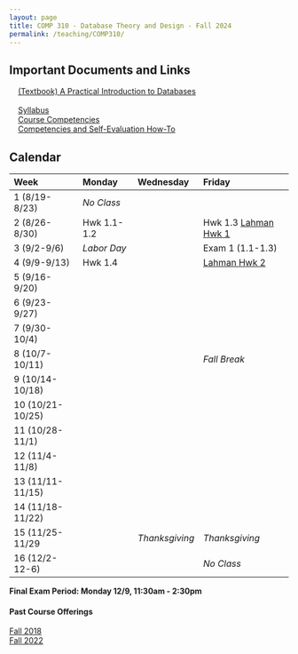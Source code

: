 ```yaml
---
layout: page
title: COMP 310 - Database Theory and Design - Fall 2024
permalink: /teaching/COMP310/
---
```


## Important Documents and Links

&nbsp;&nbsp;&nbsp; [(Textbook) A Practical Introduction to Databases](https://runestone.academy/ns/books/published/mc_comp310_fa24/index.html) <br><br>
&nbsp;&nbsp;&nbsp; [Syllabus](/teaching/COMP310/fa24/comp310-syllabus.pdf) <br>
&nbsp;&nbsp;&nbsp; [Course Competencies](/teaching/COMP310/fa24/COMP310-Competencies.pdf) <br>
&nbsp;&nbsp;&nbsp; [Competencies and Self-Evaluation How-To](/teaching/ungrading/howto-portfolio) 

## Calendar

| Week | Monday | Wednesday | Friday |
| :-- | :-- | :-- | :-- |
| 1 (8/19-8/23)|  *No Class*   |     |     | 
| 2 (8/26-8/30)| Hwk 1.1-1.2 |  | Hwk 1.3 [Lahman Hwk 1](/teaching/COMP310/fa24/hwk/lahmansql1.pdf)  | 
| 3 (9/2-9/6)| *Labor Day* |     | Exam 1 (1.1-1.3)    |     
| 4 (9/9-9/13)| Hwk 1.4 |  | [Lahman Hwk 2](/teaching/COMP310/fa24/hwk/lahmansql2.pdf)    |     
| 5 (9/16-9/20)|  |     |     |      
| 6 (9/23-9/27)|  |     |     |      
| 7 (9/30-10/4)|  |     |     |      
| 8 (10/7-10/11)|  |     |   *Fall Break* | 
| 9 (10/14-10/18)|  |          |     | 
| 10 (10/21-10/25)|  |          |     | 
| 11 (10/28-11/1)|  |          |     | 
| 12 (11/4-11/8)|  |          |     | 
| 13 (11/11-11/15)|  |          |     | 
| 14 (11/18-11/22)|  |          |     | 
| 15 (11/25-11/29|  |   *Thanksgiving*   |  *Thanksgiving*   | 
| 16 (12/2-12-6)|  |      | *No Class* | 

**Final Exam Period: Monday 12/9, 11:30am - 2:30pm**


#### Past Course Offerings

[Fall 2018](/teaching/COMP310/fa18/) <br>
[Fall 2022](/teaching/COMP310/fa22/) 
